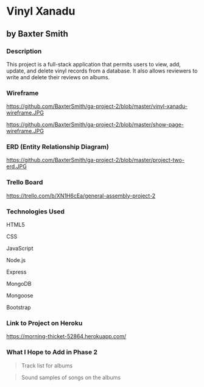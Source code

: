 # Vinyl Xanadu
## by Baxter Smith

### Description

This project is a full-stack application that permits users to view, add, update, and delete vinyl records from a database. It also allows reviewers to write and delete their reviews on albums.

### Wireframe

https://github.com/BaxterSmith/ga-project-2/blob/master/vinyl-xanadu-wireframe.JPG

https://github.com/BaxterSmith/ga-project-2/blob/master/show-page-wireframe.JPG

### ERD (Entity Relationship Diagram)

https://github.com/BaxterSmith/ga-project-2/blob/master/project-two-erd.JPG

### Trello Board

https://trello.com/b/XN1H6cEa/general-assembly-project-2

### Technologies Used

HTML5

CSS

JavaScript

Node.js

Express

MongoDB

Mongoose

Bootstrap

### Link to Project on Heroku

https://morning-thicket-52864.herokuapp.com/

### What I Hope to Add in Phase 2

> Track list for albums

> Sound samples of songs on the albums
